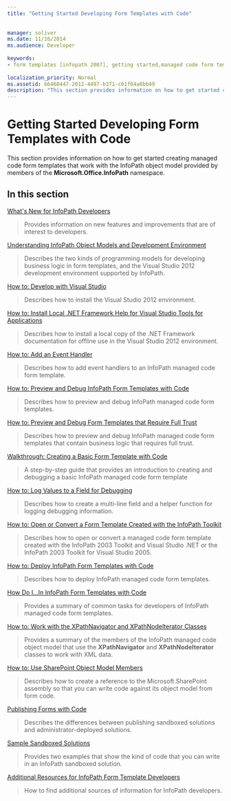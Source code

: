 ```yaml
---
title: "Getting Started Developing Form Templates with Code"
 
 
manager: soliver
ms.date: 11/16/2014
ms.audience: Developer
 
keywords:
- form templates [infopath 2007], getting started,managed code form templates [InfoPath 2007], getting started,InfoPath 2007, getting started
 
localization_priority: Normal
ms.assetid: 66468447-2012-4497-b371-c61f64a8bb49
description: "This section provides information on how to get started creating managed code form templates that work with the InfoPath object model provided by members of the Microsoft.Office.InfoPath namespace."
---
```


# Getting Started Developing Form Templates with Code

This section provides information on how to get started creating managed code form templates that work with the InfoPath object model provided by members of the **Microsoft.Office.InfoPath** namespace. 
  
## In this section

[What's New for InfoPath Developers](what-s-new-for-infopath-developers.md)
  
> Provides information on new features and improvements that are of interest to developers.
    
[Understanding InfoPath Object Models and Development Environment](understanding-infopath-object-models-and-development-environment.md)
  
> Describes the two kinds of programming models for developing business logic in form templates, and the Visual Studio 2012 development environment supported by InfoPath.
    
[How to: Develop with Visual Studio](how-to-develop-with-visual-studio.md)
  
> Describes how to install the Visual Studio 2012 environment.
    
[How to: Install Local .NET Framework Help for Visual Studio Tools for Applications](how-to-install-local-net-framework-help-for-visual-studio-tools-for-applications.md)
  
> Describes how to install a local copy of the .NET Framework documentation for offline use in the Visual Studio 2012 environment.
    
[How to: Add an Event Handler](how-to-add-an-event-handler.md)
  
> Describes how to add event handlers to an InfoPath managed code form template. 
    
[How to: Preview and Debug InfoPath Form Templates with Code](how-to-preview-and-debug-infopath-form-templates-with-code.md)
  
> Describes how to preview and debug InfoPath managed code form templates.
    
[How to: Preview and Debug Form Templates that Require Full Trust](how-to-preview-and-debug-form-templates-that-require-full-trust.md)
  
> Describes how to preview and debug InfoPath managed code form templates that contain business logic that requires full trust.
    
[Walkthrough: Creating a Basic Form Template with Code](walkthrough-creating-a-basic-form-template-with-code.md)
  
> A step-by-step guide that provides an introduction to creating and debugging a basic InfoPath managed code form template 
    
[How to: Log Values to a Field for Debugging](how-to-log-values-to-a-field-for-debugging.md)
  
> Describes how to create a multi-line field and a helper function for logging debugging information.
    
[How to: Open or Convert a Form Template Created with the InfoPath Toolkit](how-to-open-or-convert-a-form-template-created-with-the-infopath-toolkit.md)
  
> Describes how to open or convert a managed code form template created with the InfoPath 2003 Toolkit and Visual Studio .NET or the InfoPath 2003 Toolkit for Visual Studio 2005.
    
[How to: Deploy InfoPath Form Templates with Code](how-to-deploy-infopath-form-templates-with-code.md)
  
> Describes how to deploy InfoPath managed code form templates.
    
[How Do I...In InfoPath Form Templates with Code](how-do-iin-infopath-form-templates-with-code.md)
  
> Provides a summary of common tasks for developers of InfoPath managed code form templates.
    
[How to: Work with the XPathNavigator and XPathNodeIterator Classes](how-to-work-with-the-xpathnavigator-and-xpathnodeiterator-classes.md)
  
> Provides a summary of the members of the InfoPath managed code object model that use the **XPathNavigator** and **XPathNodeIterator** classes to work with XML data. 
    
[How to: Use SharePoint Object Model Members](how-to-use-sharepoint-object-model-members.md)
  
> Describes how to create a reference to the Microsoft.SharePoint assembly so that you can write code against its object model from form code.
    
[Publishing Forms with Code](publishing-forms-with-code.md)
  
> Describes the differences between publishing sandboxed solutions and administrator-deployed solutions.
    
[Sample Sandboxed Solutions](sample-sandboxed-solutions.md)
  
> Provides two examples that show the kind of code that you can write in an InfoPath sandboxed solution.
    
[Additional Resources for InfoPath Form Template Developers](additional-resources-for-infopath-form-template-developers.md)
  
> How to find additional sources of information for InfoPath developers.
    

